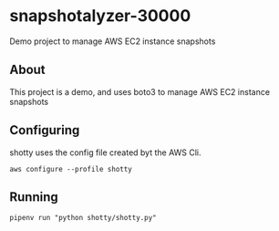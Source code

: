 # snapshotalyzer-30000
Demo project to manage AWS EC2 instance snapshots

## About

This project is a demo, and uses boto3 to manage AWS EC2  instance snapshots

## Configuring

shotty uses the config file created byt the AWS Cli.

`aws configure --profile shotty`

## Running

`pipenv run "python shotty/shotty.py"`
